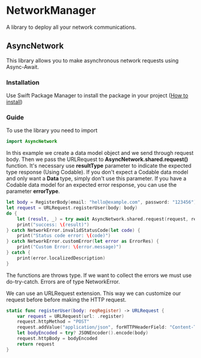 # NetworkManager

A library to deploy all your network communications.

## AsyncNetwork

This library allows you to make asynchronous network requests using Async-Await.

### Installation

Use Swift Package Manager to install the package in your project ([How to install](https://developer.apple.com/documentation/xcode/adding-package-dependencies-to-your-app))

### Guide

To use the library you need to import

```swift
import AsyncNetwork
```

In this example we create a data model object and we send through request body. Then we pass the URLRequest to **AsyncNetwork.shared.request()** function.
It's necessary use **resultType** parameter to indicate the expected type response (Using Codable). If you don't expect a Codable data model and only want a **Data** type, simply don't use this parameter.
If you have a Codable data model for an expected error response, you can use the parameter **errorType**.

```swift
let body = RegisterBody(email: "hello@example.com", password: "123456")
let request = URLRequest.registerUser(body: body)
do {
    let (result, _) = try await AsyncNetwork.shared.request(request, resultType: Register.self, errorType: ErrorRes.self)
    print("success: \(result)")
} catch NetworkError.invalidStatusCode(let code) {
    print("Status code error: \(code)")
} catch NetworkError.customError(let error as ErrorRes) {
    print("Custom Error: \(error.message)")
} catch {
    print(error.localizedDescription)
}
```

The functions are throws type. If we want to collect the errors we must use do-try-catch. Errors are of type NetworkError.

We can use an URLRequest extension. This way we can customize our request before before making the HTTP request.

```swift
static func registerUser(body: reqRegister) -> URLRequest {
    var request = URLRequest(url: .register)
    request.httpMethod = "POST"
    request.addValue("application/json", forHTTPHeaderField: "Content-Type")
    let bodyEncoded = try? JSONEncoder().encode(body)
    request.httpBody = bodyEncoded
    return request
}
```
